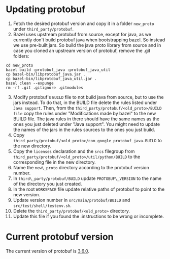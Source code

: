 # Updating protobuf


1) Fetch the desired protobuf version and copy it in a folder `new_proto` under
`third_party/protobuf`.
2) Bazel uses upstream protobuf from source, except for java, as we currently don't
build protobuf java when bootstrapping bazel. So instead we use pre-built jars.
So build the java proto library from source and in case you cloned an upstream version
of protobuf, remove the .git folders:
```
cd new_proto
bazel build :protobuf_java :protobuf_java_util
cp bazel-bin/libprotobuf_java.jar .
cp bazel-bin/libprotobuf_java_util.jar .
bazel clean --expunge
rm -rf .git .gitignore .gitmodules
```
3) Modify protobuf's `BUILD` file to not build java from source, but to use
   the jars instead. To do that, in the BUILD file delete the rules listed
   under `Java support`. Then, from the `third_party/protobuf/<old_proto>/BUILD file`
   copy the rules under "Modifications made by bazel" to the new BUILD file.
   The java rules in there should have the same names as the ones you just deleted under "Java support".
   You might need to update the names of the jars in the rules sources to the ones you just build.
4) Copy `third_party/protobuf/<old_proto>/com_google_protobuf_java.BUILD` to the new
   directory.
5) Copy the `licenses` declaration and the `srcs` filegroup from
   `third_party/protobuf/<old_proto>/util/python/BUILD` to the corresponding
   file in the new directory.
6) Name the `new\_proto` directory according to the protobuf version number.
7) In `third\_party/protobuf/BUILD` update `PROTOBUF\_VERSION` to the name of the
directory you just created.
8) In the root `WORKSPACE` file update relative paths of protobuf to point to
the new version.
9) Update version number in `src/main/protobuf/BUILD` and `src/test/shell/testenv.sh`.
10) Delete the `third_party/protobuf/<old_proto>` directory.
11) Update this file if you found the :instructions to be wrong or incomplete.

# Current protobuf version

The current version of protobuf is [3.6.0](https://github.com/google/protobuf/releases/tag/v3.6.0).
